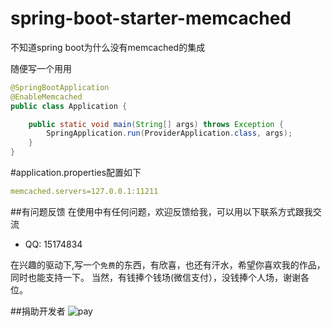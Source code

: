# spring-boot-starter-memcached
不知道spring boot为什么没有memcached的集成

随便写一个用用

```java
@SpringBootApplication
@EnableMemcached
public class Application {

	public static void main(String[] args) throws Exception {
		SpringApplication.run(ProviderApplication.class, args);
	}
}

```


#application.properties配置如下

```yaml
memcached.servers=127.0.0.1:11211

```



##有问题反馈
在使用中有任何问题，欢迎反馈给我，可以用以下联系方式跟我交流
* QQ: 15174834



在兴趣的驱动下,写一个`免费`的东西，有欣喜，也还有汗水，希望你喜欢我的作品，同时也能支持一下。
当然，有钱捧个钱场(微信支付），没钱捧个人场，谢谢各位。

##捐助开发者
![pay](http://cdn.51szzc.com/custom/pay2luheng.png)